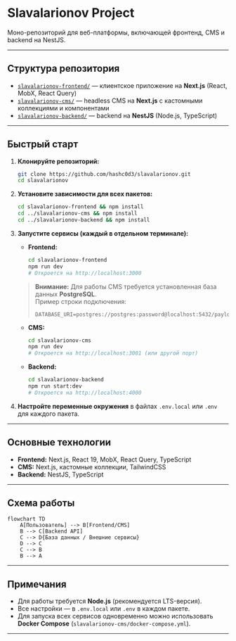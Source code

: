 # Slavalarionov Project

Моно-репозиторий для веб-платформы, включающей фронтенд, CMS и backend на NestJS.

---

## Структура репозитория

- [`slavalarionov-frontend/`](./slavalarionov-frontend) — клиентское приложение на **Next.js** (React, MobX, React Query)
- [`slavalarionov-cms/`](./slavalarionov-cms) — headless CMS на **Next.js** с кастомными коллекциями и компонентами
- [`slavalarionov-backend/`](./slavalarionov-backend) — backend на **NestJS** (Node.js, TypeScript)

---

## Быстрый старт

1. **Клонируйте репозиторий:**
   ```bash
   git clone https://github.com/hashc0d3/slavalarionov.git
   cd slavalarionov
   ```

2. **Установите зависимости для всех пакетов:**
   ```bash
   cd slavalarionov-frontend && npm install
   cd ../slavalarionov-cms && npm install
   cd ../slavalarionov-backend && npm install
   ```

3. **Запустите сервисы (каждый в отдельном терминале):**

   - **Frontend:**
     ```bash
     cd slavalarionov-frontend
     npm run dev
     # Откроется на http://localhost:3000
     ```

   > **Внимание:** Для работы CMS требуется установленная база данных **PostgreSQL**.  
   > Пример строки подключения:
   > ```
   > DATABASE_URI=postgres://postgres:password@localhost:5432/payload
   > ```

   - **CMS:**
     ```bash
     cd slavalarionov-cms
     npm run dev
     # Откроется на http://localhost:3001 (или другой порт)
     ```

   - **Backend:**
     ```bash
     cd slavalarionov-backend
     npm run start:dev
     # Откроется на http://localhost:4000
     ```

4. **Настройте переменные окружения** в файлах `.env.local` или `.env` для каждого пакета.

---

## Основные технологии

- **Frontend:** Next.js, React 19, MobX, React Query, TypeScript
- **CMS:** Next.js, кастомные коллекции, TailwindCSS
- **Backend:** NestJS, TypeScript

---

## Схема работы

```mermaid
flowchart TD
    A[Пользователь] --> B[Frontend/CMS]
    B --> C[Backend API]
    C --> D{База данных / Внешние сервисы}
    D --> C
    C --> B
    B --> A
```

---

## Примечания

- Для работы требуется **Node.js** (рекомендуется LTS-версия).
- Все настройки — в `.env.local` или `.env` в каждом пакете.
- Для запуска всех сервисов одновременно можно использовать **Docker Compose** (`slavalarionov-cms/docker-compose.yml`).

---
